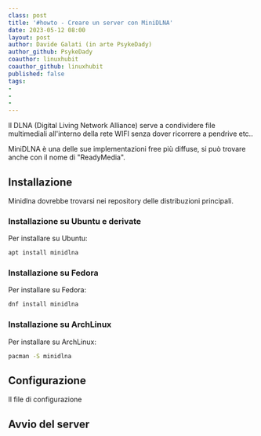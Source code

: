 ```yaml
---
class: post
title: '#howto - Creare un server con MiniDLNA'
date: 2023-05-12 08:00
layout: post
author: Davide Galati (in arte PsykeDady)
author_github: PsykeDady
coauthor: linuxhubit
coauthor_github: linuxhubit
published: false
tags:
- 
- 
- 
---
```


Il DLNA (Digital Living Network Alliance) serve a condividere file multimediali all'interno della rete WIFI senza dover ricorrere a pendrive etc.. 

MiniDLNA è una delle sue implementazioni free più diffuse, si può trovare anche con il nome di "ReadyMedia".

## Installazione 

Minidlna dovrebbe trovarsi nei repository delle distribuzioni principali. 

### Installazione su Ubuntu e derivate

Per installare su Ubuntu: 

```bash
apt install minidlna
```

### Installazione su Fedora

Per installare su Fedora: 

```bash
dnf install minidlna
```

### Installazione su ArchLinux

Per installare su ArchLinux: 

```bash
pacman -S minidlna
```

## Configurazione 

Il file di configurazione 

## Avvio del server 





